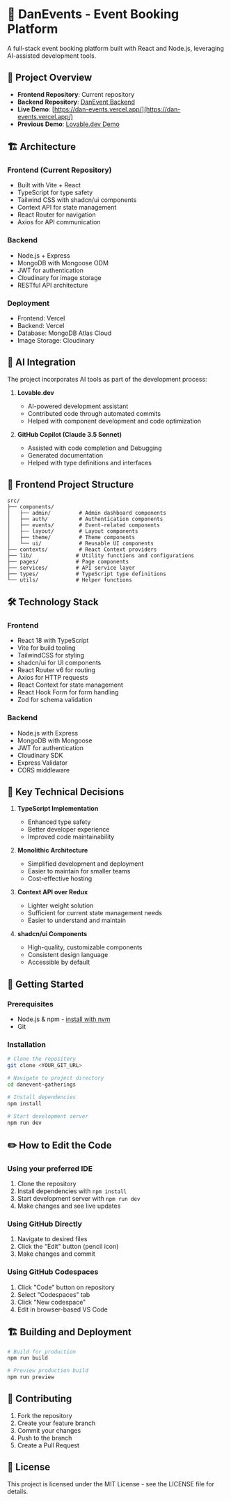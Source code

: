 # 📅 DanEvents - Event Booking Platform

A full-stack event booking platform built with React and Node.js, leveraging AI-assisted development tools.

## 🎯 Project Overview

- **Frontend Repository**: Current repository
- **Backend Repository**: [DanEvent Backend](https://github.com/Daniel-Sameh/DanEvent)
- **Live Demo**: [https://dan-events.vercel.app/](https://dan-events.vercel.app/)
- **Previous Demo**: [Lovable.dev Demo](https://preview--danevent-gatherings.lovable.app/)

## 🏗️ Architecture

### Frontend (Current Repository)

- Built with Vite + React
- TypeScript for type safety
- Tailwind CSS with shadcn/ui components
- Context API for state management
- React Router for navigation
- Axios for API communication

### Backend

- Node.js + Express
- MongoDB with Mongoose ODM
- JWT for authentication
- Cloudinary for image storage
- RESTful API architecture

### Deployment

- Frontend: Vercel
- Backend: Vercel
- Database: MongoDB Atlas Cloud
- Image Storage: Cloudinary

## 🤖 AI Integration

The project incorporates AI tools as part of the development process:

1. **Lovable.dev**
   - AI-powered development assistant
   - Contributed code through automated commits
   - Helped with component development and code optimization

2. **GitHub Copilot (Claude 3.5 Sonnet)**
   - Assisted with code completion and Debugging
   - Generated documentation
   - Helped with type definitions and interfaces

## 📁 Frontend Project Structure

```
src/
├── components/
│   ├── admin/         # Admin dashboard components
│   ├── auth/          # Authentication components
│   ├── events/        # Event-related components
│   ├── layout/        # Layout components
│   ├── theme/         # Theme components
│   └── ui/            # Reusable UI components
├── contexts/          # React Context providers
├── lib/              # Utility functions and configurations
├── pages/            # Page components
├── services/         # API service layer
├── types/            # TypeScript type definitions
└── utils/            # Helper functions
```

## 🛠️ Technology Stack

### Frontend
- React 18 with TypeScript
- Vite for build tooling
- TailwindCSS for styling
- shadcn/ui for UI components
- React Router v6 for routing
- Axios for HTTP requests
- React Context for state management
- React Hook Form for form handling
- Zod for schema validation

### Backend
- Node.js with Express
- MongoDB with Mongoose
- JWT for authentication
- Cloudinary SDK
- Express Validator
- CORS middleware

## 🎯 Key Technical Decisions

1. **TypeScript Implementation**
   - Enhanced type safety
   - Better developer experience
   - Improved code maintainability

2. **Monolithic Architecture**
   - Simplified development and deployment
   - Easier to maintain for smaller teams
   - Cost-effective hosting

3. **Context API over Redux**
   - Lighter weight solution
   - Sufficient for current state management needs
   - Easier to understand and maintain

4. **shadcn/ui Components**
   - High-quality, customizable components
   - Consistent design language
   - Accessible by default

## 🚀 Getting Started

### Prerequisites

- Node.js & npm - [install with nvm](https://github.com/nvm-sh/nvm#installing-and-updating)
- Git

### Installation

```bash
# Clone the repository
git clone <YOUR_GIT_URL>

# Navigate to project directory
cd danevent-gatherings

# Install dependencies
npm install

# Start development server
npm run dev
```

## ✏️ How to Edit the Code

### Using your preferred IDE

1. Clone the repository
2. Install dependencies with `npm install`
3. Start development server with `npm run dev`
4. Make changes and see live updates

### Using GitHub Directly

1. Navigate to desired files
2. Click the "Edit" button (pencil icon)
3. Make changes and commit

### Using GitHub Codespaces

1. Click "Code" button on repository
2. Select "Codespaces" tab
3. Click "New codespace"
4. Edit in browser-based VS Code

## 🏗️ Building and Deployment

```bash
# Build for production
npm run build

# Preview production build
npm run preview
```

## 🤝 Contributing

1. Fork the repository
2. Create your feature branch
3. Commit your changes
4. Push to the branch
5. Create a Pull Request

## 📄 License

This project is licensed under the MIT License - see the LICENSE file for details.

